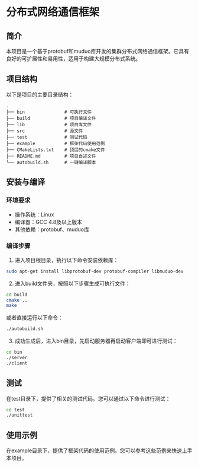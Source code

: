 # 分布式网络通信框架

## 简介

本项目是一个基于protobuf和muduo库开发的集群分布式网络通信框架。它具有良好的可扩展性和易用性，适用于构建大规模分布式系统。

## 项目结构

以下是项目的主要目录结构：

```
.
├── bin               # 可执行文件
├── build             # 项目编译文件
├── lib               # 项目库文件
├── src               # 源文件
├── test              # 测试代码
├── example           # 框架代码使用范例
├── CMakeLists.txt    # 顶层的cmake文件
├── README.md         # 项目自述文件
└── autobuild.sh      # 一键编译脚本
```

## 安装与编译

### 环境要求

- 操作系统：Linux
- 编译器：GCC 4.8及以上版本
- 其他依赖：protobuf、muduo库

### 编译步骤

1. 进入项目根目录，执行以下命令安装依赖库：

```bash
sudo apt-get install libprotobuf-dev protobuf-compiler libmuduo-dev
```

2. 进入build文件夹，按照以下步骤生成可执行文件：

```bash
cd build
cmake ..
make
```

或者直接运行以下命令：

```bash
./autobuild.sh
```

3. 成功生成后，进入bin目录，先启动服务器再启动客户端即可进行测试：

```bash
cd bin
./server
./client
```

## 测试

在test目录下，提供了相关的测试代码。您可以通过以下命令进行测试：

```bash
cd test
./unittest
```

## 使用示例

在example目录下，提供了框架代码的使用范例。您可以参考这些范例来快速上手本项目。